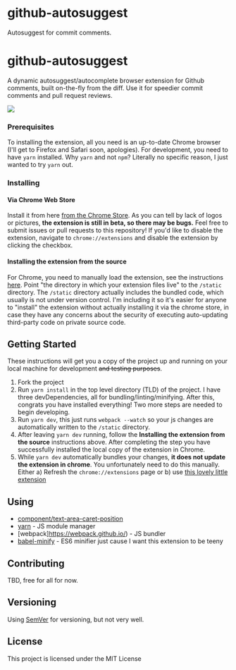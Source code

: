 # github-autosuggest
Autosuggest for commit comments. 
# github-autosuggest

A dynamic autosuggest/autocomplete browser extension for Github comments, built on-the-fly from the diff. Use it for speedier commit comments and pull request reviews.

![](https://media.giphy.com/media/3ohhwqYt4w4G4ZGfpS/giphy.gif)

### Prerequisites
To installing the extension, all you need is an up-to-date Chrome browser (I'll get to Firefox and Safari soon, apologies). 
For development, you need to have `yarn` installed. Why `yarn` and not `npm`? Literally no specific reason, I just wanted to try `yarn` out. 

### Installing

#### Via Chrome Web Store
Install it from here [from the Chrome Store](https://chrome.google.com/webstore/detail/github-comment-autosugges/cckhnpaedijpapngkpjodffjfiemhlnf). As you can tell by lack of logos or pictures, **the extension is still in beta, so there may be bugs.** Feel free to submit issues or pull requests to this repository! If you'd like to disable the extension, navigate to `chrome://extensions` and disable the extension by clicking the checkbox.

#### Installing the extension from the source
For Chrome, you need to manually load the extension, see the instructions [here](https://developer.chrome.com/extensions/getstarted#unpacked). Point "the directory in which your extension files live" to the `/static` directory. The `/static` directory actually includes the bundled code, which usually is not under version control. I'm including it so it's easier for anyone to "install" the extension without actually installing it via the chrome store, in case they have any concerns about the security of executing auto-updating third-party code on private source code.


## Getting Started
These instructions will get you a copy of the project up and running on your local machine for development ~~and testing purposes~~. 

1. Fork the project 
2. Run `yarn install` in the top level directory (TLD) of the project. I have three devDependencies, all for bundling/linting/minifying. After this, congrats you have installed everything! Two more steps are needed to begin developing.
3. Run `yarn dev`, this just runs `webpack --watch` so your js changes are automatically written to the `/static` directory.
4. After leaving `yarn dev` running, follow the **Installing the extension from the source** instructions above. After completing the step you have successfully installed the local copy of the extension in Chrome.
5. While `yarn dev` automatically bundles your changes, **it does not update the extension in chrome**. You unfortunately need to do this manually. Either a) Refresh the `chrome://extensions` page or b) use [this lovely little extension](https://chrome.google.com/webstore/detail/extensions-reloader/fimgfedafeadlieiabdeeaodndnlbhid)


## Using
* [component/text-area-caret-position](https://github.com/component/textarea-caret-position)
* [yarn](https://yarnpkg.com/en/) - JS module manager
* [webpack]https://webpack.github.io/) - JS bundler
* [babel-minify](https://github.com/babel/minify) - ES6 minifier just cause I want this extension to be teeny

## Contributing

TBD, free for all for now.

## Versioning

Using [SemVer](http://semver.org/) for versioning, but not very well.

## License

This project is licensed under the MIT License
